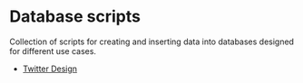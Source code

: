 # Database scripts

Collection of scripts for creating and inserting data into databases designed for different use cases.

- [Twitter Design]()
